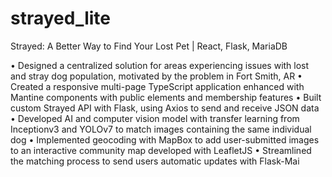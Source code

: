 # strayed_lite
 
 Strayed: A Better Way to Find Your Lost Pet | React, Flask, MariaDB

 • Designed a centralized solution for areas experiencing issues with lost and stray dog population, motivated by the
 problem in Fort Smith, AR
 • Created a responsive multi-page TypeScript application enhanced with Mantine components with public elements
 and membership features
 • Built custom Strayed API with Flask, using Axios to send and receive JSON data
 • Developed AI and computer vision model with transfer learning from Inceptionv3 and YOLOv7 to match images
 containing the same individual dog
 • Implemented geocoding with MapBox to add user-submitted images to an interactive community map developed
 with LeafletJS
 • Streamlined the matching process to send users automatic updates with Flask-Mai
